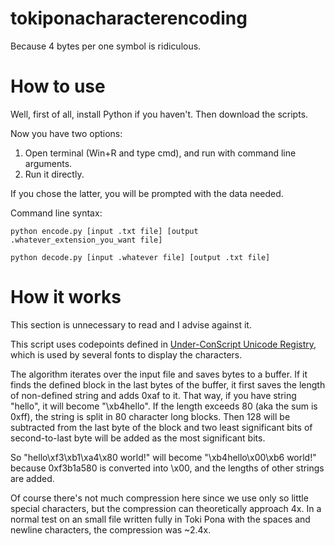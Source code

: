 # tokiponacharacterencoding
Because 4 bytes per one symbol is ridiculous.

# How to use
Well, first of all, install Python if you haven't. Then download the scripts. 

Now you have two options: 
1. Open terminal (Win+R and type cmd), and run with command line arguments.
2. Run it directly.

If you chose the latter, you will be prompted with the data needed.

Command line syntax:

`python encode.py [input .txt file] [output .whatever_extension_you_want file]`

`python decode.py [input .whatever file] [output .txt file]`

# How it works
This section is unnecessary to read and I advise against it.

This script uses codepoints defined in [Under-ConScript Unicode Registry](https://www.kreativekorp.com/ucsur/charts/sitelen.html), which is used by several fonts to display the characters.

The algorithm iterates over the input file and saves bytes to a buffer. If it finds the defined block in the last bytes of the buffer, it first saves the length of non-defined string and adds 0xaf to it. That way, if you have string "hello", it will become "\xb4hello". If the length exceeds 80 (aka the sum is 0xff), the string is split in 80 character long blocks. Then 128 will be subtracted from the last byte of the block and two least significant bits of second-to-last byte will be added as the most significant bits.

So "hello\xf3\xb1\xa4\x80 world!" will become "\xb4hello\x00\xb6 world!" because 0xf3b1a580 is converted into \x00, and the lengths of other strings are added.

Of course there's not much compression here since we use only so little special characters, but the compression can theoretically approach 4x. In a normal test on an small file written fully in Toki Pona with the spaces and newline characters, the compression was ~2.4x. 
